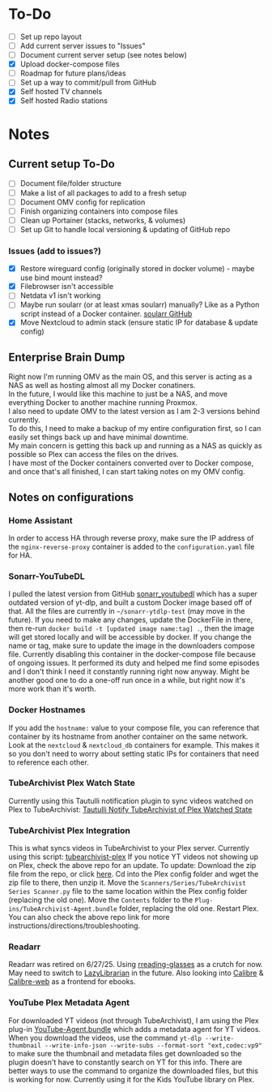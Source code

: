 # To-Do
- [ ] Set up repo layout
- [ ] Add current server issues to "Issues"
- [ ] Document current server setup (see notes below)
- [x] Upload docker-compose files
- [ ] Roadmap for future plans/ideas
- [ ] Set up a way to commit/pull from GitHub
- [x] Self hosted TV channels
- [x] Self hosted Radio stations

# Notes
## Current setup To-Do
- [ ] Document file/folder structure
- [ ] Make a list of all packages to add to a fresh setup
- [ ] Document OMV config for replication
- [ ] Finish organizing containers into compose files
- [ ] Clean up Portainer (stacks, networks, & volumes)
- [ ] Set up Git to handle local versioning & updating of GitHub repo

### Issues (add to issues?)
- [x] Restore wireguard config (originally stored in docker volume) - maybe use bind mount instead?
- [x] Filebrowser isn't accessible
- [ ] Netdata v1 isn't working
- [ ] Maybe run soularr (or at least xmas soularr) manually? Like as a Python script instead of a Docker container. [soularr GitHub](https://github.com/mrusse/soularr/tree/main)
- [x] Move Nextcloud to admin stack (ensure static IP for database & update config)

## Enterprise Brain Dump
Right now I'm running OMV as the main OS, and this server is acting as a NAS as well as hosting almost all my Docker conatiners.  
In the future, I would like this machine to just be a NAS, and move everything Docker to another machine running Proxmox.  
I also need to update OMV to the latest version as I am 2-3 versions behind currently.  
To do this, I need to make a backup of my entire configuration first, so I can easily set things back up and have minimal downtime.  
My main concern is getting this back up and running as a NAS as quickly as possible so Plex can access the files on the drives.  
I have most of the Docker containers converted over to Docker compose, and once that's all finished, I can start taking notes on my OMV config.  

## Notes on configurations
### Home Assistant
In order to access HA through reverse proxy, make sure the IP address of the `nginx-reverse-proxy` container is added to the `configuration.yaml` file for HA.
### Sonarr-YouTubeDL
I pulled the latest version from GitHub [sonarr_youtubedl](https://github.com/whatdaybob/sonarr_youtubedl) which has a super outdated version of yt-dlp, and built a custom Docker image based off of that. All the files are currently in `~/sonarr-ytdlp-test` (may move in the future). If you need to make any changes, update the DockerFile in there, then re-run `docker build -t [updated image name:tag] .`, then the image will get stored locally and will be accessible by docker. If you change the name or tag, make sure to update the image in the downloaders compose file.
Currently disabling this container in the docker-compose file because of ongoing issues. It performed its duty and helped me find some episodes and I don't think I need it constantly running right now anyway. Might be another good one to do a one-off run once in a while, but right now it's more work than it's worth.
### Docker Hostnames
If you add the `hostname:` value to your compose file, you can reference that container by its hostname from another container on the same network. Look at the `nextcloud` & `nextcloud_db` containers for example. This makes it so you don't need to worry about setting static IPs for containers that need to reference each other.
### TubeArchivist Plex Watch State
Currently using this Tautulli notification plugin to sync videos watched on Plex to TubeArchivist: [Tautulli Notify TubeArchivist of Plex Watched State
](https://github.com/tangyjoust/Tautulli-Notify-TubeArchivist-of-Plex-Watched-State/tree/main)
### TubeArchivist Plex Integration
This is what syncs videos in TubeArchivist to your Plex server. Currently using this script: [tubearchivist-plex](https://github.com/tubearchivist/tubearchivist-plex)
If you notice YT videos not showing up on Plex, check the above repo for an update. To update: Download the zip file from the repo, or click [here](https://github.com/tubearchivist/tubearchivist-plex/archive/refs/heads/main.zip). Cd into the Plex config folder and wget the zip file to there, then unzip it. 
Move the `Scanners/Series/TubeArchivist Series Scanner.py` file to the same location within the Plex config folder (replacing the old one).
Move the `Contents` folder to the `Plug-ins/TubeArchivist-Agent.bundle` folder, replacing the old one.
Restart Plex.
You can also check the above repo link for more instructions/directions/troubleshooting.
### Readarr
Readarr was retired on 6/27/25. Using [rreading-glasses](https://github.com/blampe/rreading-glasses) as a crutch for now. May need to switch to [LazyLibrarian](https://lazylibrarian.gitlab.io/) in the future. Also looking into [Calibre](https://calibre-ebook.com/) & [Calibre-web](https://github.com/janeczku/calibre-web) as a frontend for ebooks.
### YouTube Plex Metadata Agent
For downloaded YT videos (not through TubeArchivist), I am using the Plex plug-in [YouTube-Agent.bundle](https://github.com/ZeroQI/YouTube-Agent.bundle) which adds a metadata agent for YT videos. When you download the videos, use the command `yt-dlp --write-thumbnail --write-info-json --write-subs --format-sort "ext,codec:vp9"` to make sure the thumbnail and metadata files get downloaded so the plugin doesn't have to constantly search on YT for this info. There are better ways to use the command to organize the downloaded files, but this is working for now. Currently using it for the Kids YouTube library on Plex.
